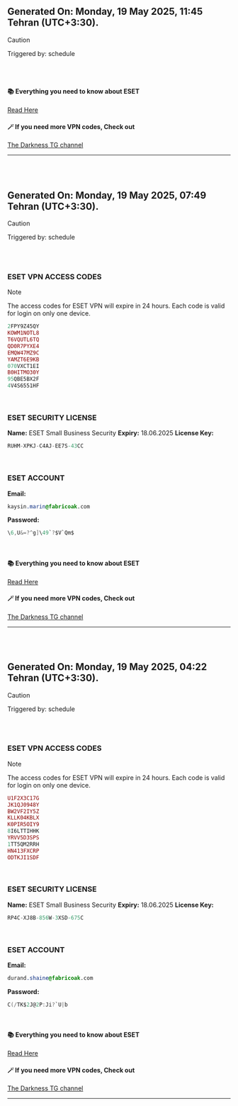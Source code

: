 ## Generated On: Monday, 19 May 2025, 11:45 Tehran (UTC+3:30).

> [!CAUTION]
> Triggered by: schedule

<br><br>

#### 📚 Everything you need to know about ESET

[Read Here](https://t.me/F_NiREvil/2113)

#### 🪄 If you need more VPN codes, Check out

[The Darkness TG channel](https://t.me/Eset_key_trial)

---

<br><br>

## Generated On: Monday, 19 May 2025, 07:49 Tehran (UTC+3:30).

> [!CAUTION]
> Triggered by: schedule

<br><br>

### ESET VPN ACCESS CODES

> [!NOTE]
> The access codes for ESET VPN will expire in 24 hours.
> Each code is valid for login on only one device.

```ruby
2FPY9Z45QY
KOWM1NOTL8
T6VQUTL6TQ
QD0R7PYXE4
EMQW47MZ9C
YAMZT6E9KB
070VXCT1EI
B0HITMO30Y
95QBE5BX2F
4V4S6551HF
```

<br>

### ESET SECURITY LICENSE

**Name:** ESET Small Business Security
**Expiry:** 18.06.2025
**License Key:**

```POV-Ray SDL
RUHM-XPKJ-C4AJ-EE7S-43CC
```

<br>

### ESET ACCOUNT

**Email:**

```CSS
kaysin.marin@fabricoak.com
```

**Password:**

```POV-Ray SDL
\6,U&=?^g]\49`?$V`Qm$
```

<br>

#### 📚 Everything you need to know about ESET

[Read Here](https://t.me/F_NiREvil/2113)

#### 🪄 If you need more VPN codes, Check out

[The Darkness TG channel](https://t.me/Eset_key_trial)

---

<br><br>

## Generated On: Monday, 19 May 2025, 04:22 Tehran (UTC+3:30).

> [!CAUTION]
> Triggered by: schedule

<br><br>

### ESET VPN ACCESS CODES

> [!NOTE]
> The access codes for ESET VPN will expire in 24 hours.
> Each code is valid for login on only one device.

```ruby
U1F2X3C17G
JK1QJ0948Y
BW2VF2IY5Z
KLLK04KBLX
K0PIR5OIY9
8I6LTTIHHK
YRVV5D3SPS
1TT5QM2RRH
HN413FXCRP
ODTKJI1SDF
```

<br>

### ESET SECURITY LICENSE

**Name:** ESET Small Business Security
**Expiry:** 18.06.2025
**License Key:**

```POV-Ray SDL
RP4C-XJ8B-856W-3XSD-675C
```

<br>

### ESET ACCOUNT

**Email:**

```CSS
durand.shaine@fabricoak.com
```

**Password:**

```POV-Ray SDL
C(/TK$2J@2P:Ji?`U|b
```

<br>

#### 📚 Everything you need to know about ESET

[Read Here](https://t.me/F_NiREvil/2113)

#### 🪄 If you need more VPN codes, Check out

[The Darkness TG channel](https://t.me/Eset_key_trial)

---

<br><br>

